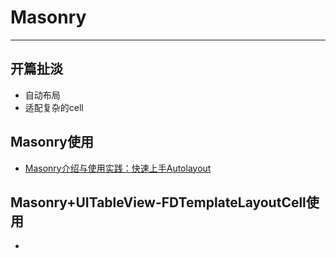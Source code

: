 # Masonry

---

## 开篇扯淡
* 自动布局
* 适配复杂的cell

## Masonry使用
* [Masonry介绍与使用实践：快速上手Autolayout](http://www.cocoachina.com/ios/20141219/10702.html)


## Masonry+UITableView-FDTemplateLayoutCell使用
* 